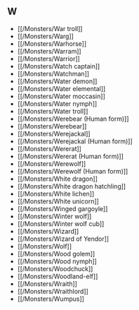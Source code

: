 ## W


- [[/Monsters/War troll]]
- [[/Monsters/Warg]]
- [[/Monsters/Warhorse]]
- [[/Monsters/Warram]]
- [[/Monsters/Warrior]]
- [[/Monsters/Watch captain]]
- [[/Monsters/Watchman]]
- [[/Monsters/Water demon]]
- [[/Monsters/Water elemental]]
- [[/Monsters/Water moccasin]]
- [[/Monsters/Water nymph]]
- [[/Monsters/Water troll]]
- [[/Monsters/Werebear (Human form)]]
- [[/Monsters/Werebear]]
- [[/Monsters/Werejackal]]
- [[/Monsters/Werejackal (Human form)]]
- [[/Monsters/Wererat]]
- [[/Monsters/Wererat (Human form)]]
- [[/Monsters/Werewolf]]
- [[/Monsters/Werewolf (Human form)]]
- [[/Monsters/White dragon]]
- [[/Monsters/White dragon hatchling]]
- [[/Monsters/White lichen]]
- [[/Monsters/White unicorn]]
- [[/Monsters/Winged gargoyle]]
- [[/Monsters/Winter wolf]]
- [[/Monsters/Winter wolf cub]]
- [[/Monsters/Wizard]]
- [[/Monsters/Wizard of Yendor]]
- [[/Monsters/Wolf]]
- [[/Monsters/Wood golem]]
- [[/Monsters/Wood nymph]]
- [[/Monsters/Woodchuck]]
- [[/Monsters/Woodland-elf]]
- [[/Monsters/Wraith]]
- [[/Monsters/Wraithlord]]
- [[/Monsters/Wumpus]]

